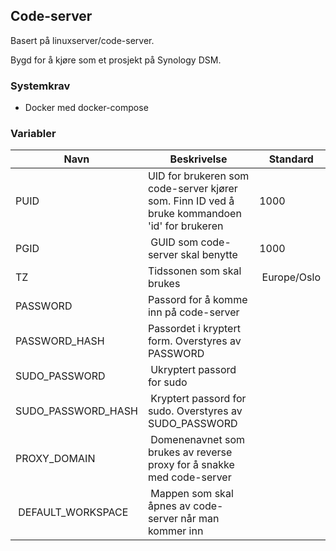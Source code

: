 ## Code-server

Basert på linuxserver/code-server.

Bygd for å kjøre som et prosjekt på Synology DSM.

### Systemkrav

* Docker med docker-compose

### Variabler

| Navn | Beskrivelse | Standard |
| ----------- | ----------- | ----------- |
| PUID | UID for brukeren som code-server kjører som. Finn ID ved å bruke kommandoen 'id' for brukeren | 1000 |
| PGID | GUID som code-server skal benytte | 1000 |
| TZ | Tidssonen som skal brukes | Europe/Oslo |
| PASSWORD | Passord for å komme inn på code-server |  |
| PASSWORD_HASH | Passordet i kryptert form. Overstyres av PASSWORD | |
| SUDO_PASSWORD | Ukryptert passord for sudo |  |
| SUDO_PASSWORD_HASH | Kryptert passord for sudo. Overstyres av SUDO_PASSWORD | |
| PROXY_DOMAIN | Domenenavnet som brukes av reverse proxy for å snakke med code-server | |
| DEFAULT_WORKSPACE | Mappen som skal åpnes av code-server når man kommer inn |

